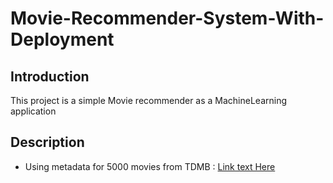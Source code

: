 # Movie-Recommender-System-With-Deployment
## Introduction 
This project is a simple Movie recommender as a MachineLearning application 

## Description
* Using metadata for 5000 movies from TDMB  : [Link text Here](https://www.kaggle.com/datasets/tmdb/tmdb-movie-metadata)

